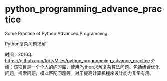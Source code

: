 # python_programming_advance_practice
Some Practice of Python Advanced Programming. 

Python复杂问题求解

时间：2016年
https://github.com/fortyMiles/python_programming_advance_practice
介绍：该项目是一个个人的练习库，使用Python求解复杂算法问题。包括组合优化问题，搜索问题，模式匹配问题等。对于提高计算机程序设计能力非常有用。
